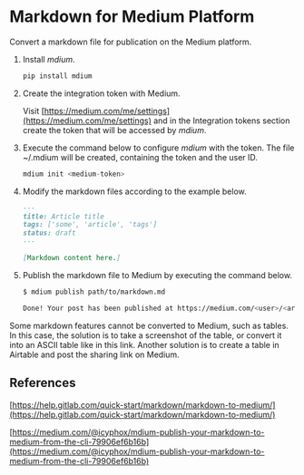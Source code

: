 # Markdown for Medium Platform

Convert a markdown file for publication on the Medium platform.

1. Install *mdium*.

    ```python
    pip install mdium
    ```

2. Create the integration token with Medium.

    Visit [https://medium.com/me/settings](https://medium.com/me/settings) and in the Integration tokens section create the token that will be accessed by *mdium*.

3. Execute the command below to configure *mdium* with the token. The file ~/.mdium will be created, containing the token and the user ID.

    ```python
    mdium init <medium-token>
    ```

4. Modify the markdown files according to the example below.

    ```markdown
    ---
    title: Article title
    tags: ['some', 'article', 'tags']
    status: draft
    ---

    [Markdown content here.]
    ```

5. Publish the markdown file to Medium by executing the command below.

    ```bash
    $ mdium publish path/to/markdown.md
    
    Done! Your post has been published at https://medium.com/<user>/<article-id>
    ```

Some markdown features cannot be converted to Medium, such as tables. In this case, the solution is to take a screenshot of the table, or convert it into an ASCII table like in this link. Another solution is to create a table in Airtable and post the sharing link on Medium.

## References

[https://help.gitlab.com/quick-start/markdown/markdown-to-medium/](https://help.gitlab.com/quick-start/markdown/markdown-to-medium/)

[https://medium.com/@icyphox/mdium-publish-your-markdown-to-medium-from-the-cli-79906ef6b16b](https://medium.com/@icyphox/mdium-publish-your-markdown-to-medium-from-the-cli-79906ef6b16b)
